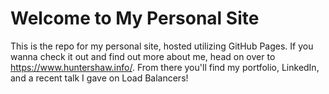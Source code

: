 # Welcome to My Personal Site

This is the repo for my personal site, hosted utilizing GitHub Pages. If you wanna check it out and find out more about me, head on over to https://www.huntershaw.info/. From there you'll find my portfolio, LinkedIn, and a recent talk I gave on Load Balancers!
